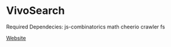 # VivoSearch
Required Dependecies:
js-combinatorics
math
cheerio
crawler
fs

[Website](https://www.vivosearch.xyz)
